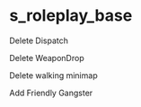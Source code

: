 # s_roleplay_base
Delete Dispatch

Delete WeaponDrop

Delete walking minimap

Add Friendly Gangster
